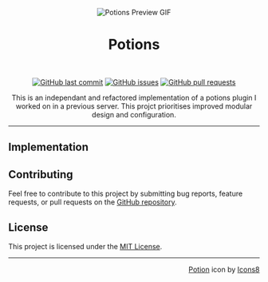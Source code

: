 <p align="center">
  <img src="assets/preview.gif" alt="Potions Preview GIF">
</p>
<h1 align="center">
  Potions
</h1>
<br>
<p align="center">
  <a href="https://github.com/hello-andrew-yan/paper-potions/commits/master">
    <img alt="GitHub last commit" src="https://img.shields.io/github/last-commit/hello-andrew-yan/paper-potions?style=flat-square""></a>
  <a href="https://github.com/hello-andrew-yan/paper-potions/issues">
    <img alt="GitHub issues" src="https://img.shields.io/github/issues-raw/hello-andrew-yan/paper-potions?style=flat-square""></a>
  <a href="https://github.com/hello-andrew-yan/paper-potions/pulls">
    <img alt="GitHub pull requests" src="https://img.shields.io/github/issues-pr-raw/hello-andrew-yan/paper-potions?style=flat-square""></a>
</p>
<p align="center">
 This is an independant and refactored implementation of a potions plugin I worked on in a previous server. This projct prioritises improved modular design and configuration.
</p>

---

## Implementation

## Contributing
Feel free to contribute to this project by submitting bug reports, feature requests, or pull requests on the [GitHub repository](https://github.com/hello-andrew-yan/paper-potions).

## License
This project is licensed under the [MIT License](LICENSE).

---

<p align="right"><a target="_blank" href="https://icons8.com/icon/auVXOEbHs0KH/potion">Potion</a> icon by <a target="_blank" href="https://icons8.com">Icons8</a></p>
